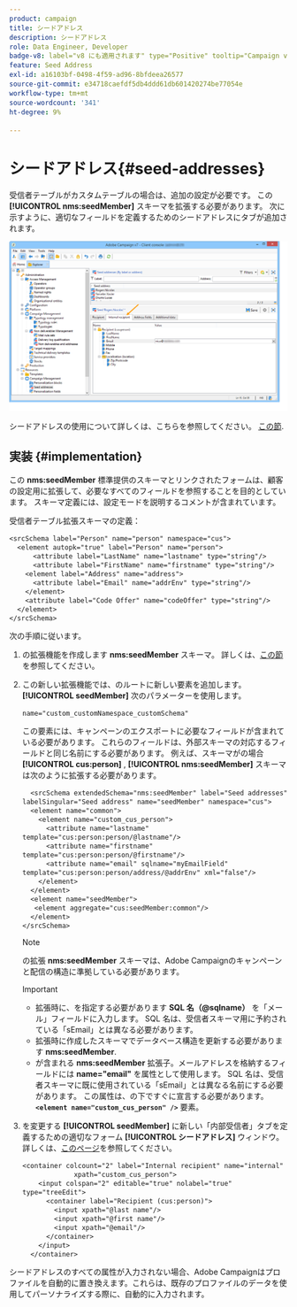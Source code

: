```yaml
---
product: campaign
title: シードアドレス
description: シードアドレス
role: Data Engineer, Developer
badge-v8: label="v8 にも適用されます" type="Positive" tooltip="Campaign v8 にも適用されます"
feature: Seed Address
exl-id: a16103bf-0498-4f59-ad96-8bfdeea26577
source-git-commit: e34718caefdf5db4ddd61db601420274be77054e
workflow-type: tm+mt
source-wordcount: '341'
ht-degree: 9%

---
```


# シードアドレス{#seed-addresses}



受信者テーブルがカスタムテーブルの場合は、追加の設定が必要です。 この **[!UICONTROL nms:seedMember]** スキーマを拡張する必要があります。 次に示すように、適切なフィールドを定義するためのシードアドレスにタブが追加されます。

![](assets/s_ncs_user_seedlist_new_tab.png)

シードアドレスの使用について詳しくは、こちらを参照してください。 [この節](../../delivery/using/about-seed-addresses.md).

## 実装 {#implementation}

この **nms:seedMember** 標準提供のスキーマとリンクされたフォームは、顧客の設定用に拡張して、必要なすべてのフィールドを参照することを目的としています。 スキーマ定義には、設定モードを説明するコメントが含まれています。

受信者テーブル拡張スキーマの定義：

```
<srcSchema label="Person" name="person" namespace="cus">
  <element autopk="true" label="Person" name="person">
      <attribute label="LastName" name="lastname" type="string"/>
      <attribute label="FirstName" name="firstname" type="string"/>
    <element label="Address" name="address">
      <attribute label="Email" name="addrEnv" type="string"/>
    </element>
    <attribute label="Code Offer" name="codeOffer" type="string"/>
  </element>
</srcSchema>
```

次の手順に従います。

1. の拡張機能を作成します **nms:seedMember** スキーマ。 詳しくは、[この節](../../configuration/using/extending-a-schema.md)を参照してください。
1. この新しい拡張機能では、のルートに新しい要素を追加します。 **[!UICONTROL seedMember]** 次のパラメーターを使用します。

   ```
   name="custom_customNamespace_customSchema"
   ```

   この要素には、キャンペーンのエクスポートに必要なフィールドが含まれている必要があります。 これらのフィールドは、外部スキーマの対応するフィールドと同じ名前にする必要があります。 例えば、スキーマがの場合 **[!UICONTROL cus:person]** , **[!UICONTROL nms:seedMember]** スキーマは次のように拡張する必要があります。

   ```
     <srcSchema extendedSchema="nms:seedMember" label="Seed addresses" labelSingular="Seed address" name="seedMember" namespace="cus">
     <element name="common">
       <element name="custom_cus_person">
         <attribute name="lastname" template="cus:person:person/@lastname"/>
         <attribute name="firstname" template="cus:person:person/@firstname"/>
         <attribute name="email" sqlname="myEmailField" template="cus:person:person/address/@addrEnv" xml="false"/>
       </element>
     </element>
     <element name="seedMember">
      <element aggregate="cus:seedMember:common"/>
     </element>
   </srcSchema>
   ```

   >[!NOTE]
   >
   >の拡張 **nms:seedMember** スキーマは、Adobe Campaignのキャンペーンと配信の構造に準拠している必要があります。

   >[!IMPORTANT]
   >
   >
   >    
   >    
   >    * 拡張時に、を指定する必要があります **SQL 名（@sqlname）** を「メール」フィールドに入力します。 SQL 名は、受信者スキーマ用に予約されている「sEmail」とは異なる必要があります。
   >    * 拡張時に作成したスキーマでデータベース構造を更新する必要があります **nms:seedMember**.
   >    * が含まれる **nms:seedMember** 拡張子。メールアドレスを格納するフィールドには **name=&quot;email&quot;** を属性として使用します。 SQL 名は、受信者スキーマに既に使用されている「sEmail」とは異なる名前にする必要があります。 この属性は、の下ですぐに宣言する必要があります。 **`<element name="custom_cus_person" />`** 要素。
   >    
   >

1. を変更する **[!UICONTROL seedMember]** に新しい「内部受信者」タブを定義するための適切なフォーム **[!UICONTROL シードアドレス]** ウィンドウ。 詳しくは、[このページ](../../configuration/using/form-structure.md)を参照してください。

   ```
   <container colcount="2" label="Internal recipient" name="internal"
                xpath="custom_cus_person">
       <input colspan="2" editable="true" nolabel="true" type="treeEdit">
         <container label="Recipient (cus:person)">
           <input xpath="@last name"/>
           <input xpath="@first name"/>
           <input xpath="@email"/>
         </container>
       </input>
     </container>
   ```

シードアドレスのすべての属性が入力されない場合、Adobe Campaignはプロファイルを自動的に置き換えます。これらは、既存のプロファイルのデータを使用してパーソナライズする際に、自動的に入力されます。
